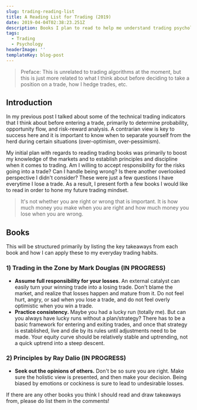 ```yaml
---
slug: trading-reading-list
title: A Reading List for Trading (2019)
date: 2019-04-04T02:38:23.251Z
description: Books I plan to read to help me understand trading psychology and technical analysis.
tags:
  - Trading
  - Psychology
headerImage: ''
templateKey: blog-post
---
```


>Preface: This is unrelated to trading algorithms at the moment, but this is just more related to what I think about before deciding to take a position on a trade, how I hedge trades, etc. 

## Introduction

In my previous post I talked about some of the technical trading indicators that I think about before entering a trade, primarily to determine probability, opportunity flow, and risk-reward analysis. A contrarian view is key to success here and it is important to know when to separate yourself from the herd during certain situations (over-optimism, over-pessimism).

My initial plan with regards to reading trading books was primarily to boost my knowledge of the markets and to establish principles and discipline when it comes to trading. Am I willing to accept responsibility for the risks going into a trade? Can I handle being wrong? Is there another overlooked perspective I didn't consider? These were just a few questions I have everytime I lose a trade. As a result, I present forth a few books I would like to read in order to hone my future trading mindset.

> It's not whether you are right or wrong that is important. It is how much money you make when you are right and how much money you lose when you are wrong.

## Books

This will be structured primarily by listing the key takeaways from each book and how I can apply these to my everyday trading habits.

### 1) __Trading in the Zone__ by Mark Douglas (IN PROGRESS)

- **Assume full responsibility for your losses**. An external catalyst can easily turn your winning trade into a losing trade. Don't blame the market, and realize that losses happen and mature from it. Do not feel hurt, angry, or sad when you lose a trade, and do not feel overly optimistic when you win a trade.
- **Practice consistency.** Maybe you had a lucky run (totally me). But can you always have lucky runs without a plan/strategy? There has to be a basic framework for entering and exiting trades, and once that strategy is established, live and die by its rules until adjustments need to be made. Your equity curve should be relatively stable and uptrending, not a quick uptrend into a steep descent.

### 2) __Principles__ by Ray Dalio (IN PROGRESS)

- **Seek out the opinions of others.** Don't be so sure you are right. Make sure the holistic view is presented, and then make your decision. Being biased by emotions or cockiness is sure to lead to undesirable losses.


If there are any other books you think I should read and draw takeaways from, please do list them in the comments!